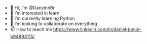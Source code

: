 - 👋 Hi, I’m @DanzinnBr   
- 👀 I’m interested in learn  
- 🌱 I’m currently learning  Python
- 💞️ I’m looking to collaborate on everything
- 📫 How to reach me https://www.linkedin.com/in/daniel-junior-b94893115/

<!---
DanzinnBr/DanzinnBr is a ✨ special ✨ repository because its `README.md` (this file) appears on your GitHub profile.
You can click the Preview link to take a look at your changes.
--->
